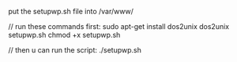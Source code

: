 put the setupwp.sh file into /var/www/

// run these commands first:
sudo apt-get install dos2unix
dos2unix setupwp.sh
chmod +x setupwp.sh

// then u can run the script:
./setupwp.sh